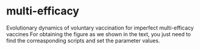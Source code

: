 # multi-efficacy
Evolutionary dynamics of voluntary vaccination for imperfect multi-efficacy vaccines
For obtaining the figure as we shown in the text, you just need to find the correasponding scripts and set the parameter values.
